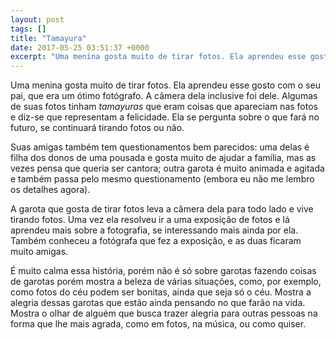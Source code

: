 ```yaml
---
layout: post
tags: []
title: "Tamayura"
date: 2017-05-25 03:51:37 +0000
excerpt: "Uma menina gosta muito de tirar fotos. Ela aprendeu esse gosto com o seu pai, que era um ótimo fotógrafo. A câmera dela inclusive foi dele...."
---
```


Uma menina gosta muito de tirar fotos. Ela aprendeu esse gosto com o seu pai, que era um ótimo fotógrafo. A câmera dela inclusive foi dele. Algumas de suas fotos tinham *tamayuras* que eram coisas que apareciam nas fotos e diz-se que representam a felicidade. Ela se pergunta sobre o que fará no futuro, se continuará tirando fotos ou não.

Suas amigas também tem questionamentos bem parecidos: uma delas é filha dos donos de uma pousada e gosta muito de ajudar a família, mas as vezes pensa que queria ser cantora; outra garota é muito animada e agitada e também passa pelo mesmo questionamento (embora eu não me lembro os detalhes agora).

A garota que gosta de tirar fotos leva a câmera dela para todo lado e vive tirando fotos. Uma vez ela resolveu ir a uma exposição de fotos e lá aprendeu mais sobre a fotografia, se interessando mais ainda por ela. Também conheceu a fotógrafa que fez a exposição, e as duas ficaram muito amigas.

É muito calma essa história, porém não é só sobre garotas fazendo coisas de garotas porém mostra a beleza de várias situações, como, por exemplo, como fotos do céu podem ser bonitas, ainda que seja só o céu. Mostra a alegria dessas garotas que estão ainda pensando no que farão na vida. Mostra o olhar de alguém que busca trazer alegria para outras pessoas na forma que lhe mais agrada, como em fotos, na música, ou como quiser.